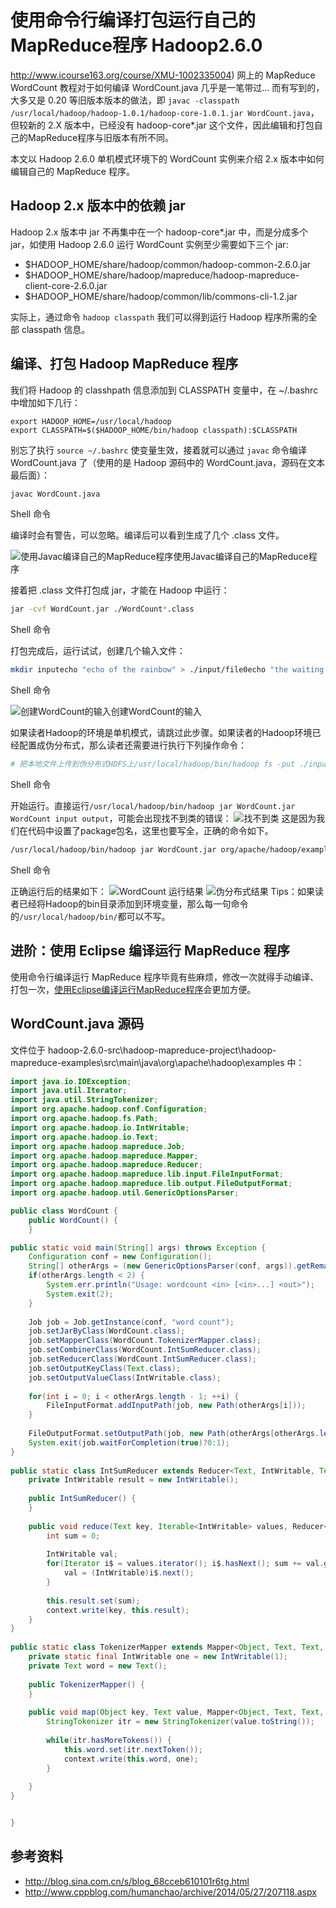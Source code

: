 # 使用命令行编译打包运行自己的MapReduce程序 Hadoop2.6.0

http://www.icourse163.org/course/XMU-1002335004)
网上的 MapReduce WordCount 教程对于如何编译 WordCount.java 几乎是一笔带过… 而有写到的，大多又是 0.20 等旧版本版本的做法，即 `javac -classpath /usr/local/hadoop/hadoop-1.0.1/hadoop-core-1.0.1.jar WordCount.java`，但较新的 2.X 版本中，已经没有 hadoop-core*.jar 这个文件，因此编辑和打包自己的MapReduce程序与旧版本有所不同。

本文以 Hadoop 2.6.0 单机模式环境下的 WordCount 实例来介绍 2.x 版本中如何编辑自己的 MapReduce 程序。



## Hadoop 2.x 版本中的依赖 jar

Hadoop 2.x 版本中 jar 不再集中在一个 hadoop-core*.jar 中，而是分成多个 jar，如使用 Hadoop 2.6.0 运行 WordCount 实例至少需要如下三个 jar:

- $HADOOP_HOME/share/hadoop/common/hadoop-common-2.6.0.jar
- $HADOOP_HOME/share/hadoop/mapreduce/hadoop-mapreduce-client-core-2.6.0.jar
- $HADOOP_HOME/share/hadoop/common/lib/commons-cli-1.2.jar

实际上，通过命令 `hadoop classpath` 我们可以得到运行 Hadoop 程序所需的全部 classpath 信息。

## 编译、打包 Hadoop MapReduce 程序

我们将 Hadoop 的 classhpath 信息添加到 CLASSPATH 变量中，在 ~/.bashrc 中增加如下几行：

```
export HADOOP_HOME=/usr/local/hadoop
export CLASSPATH=$($HADOOP_HOME/bin/hadoop classpath):$CLASSPATH
```

别忘了执行 `source ~/.bashrc` 使变量生效，接着就可以通过 `javac` 命令编译 WordCount.java 了（使用的是 Hadoop 源码中的 WordCount.java，源码在文本最后面）：

```bash
javac WordCount.java
```

Shell 命令

编译时会有警告，可以忽略。编译后可以看到生成了几个 .class 文件。

![使用Javac编译自己的MapReduce程序](http://dblab.xmu.edu.cn/blog/wp-content/uploads/2015/05/hadoop-build-project-by-shell-01.png)使用Javac编译自己的MapReduce程序

接着把 .class 文件打包成 jar，才能在 Hadoop 中运行：

```bash
jar -cvf WordCount.jar ./WordCount*.class
```

Shell 命令

打包完成后，运行试试，创建几个输入文件：

```bash
mkdir inputecho "echo of the rainbow" > ./input/file0echo "the waiting game" > ./input/file1
```

Shell 命令

![创建WordCount的输入](http://dblab.xmu.edu.cn/blog/wp-content/uploads/2015/05/hadoop-build-project-by-shell-03.png)创建WordCount的输入

如果读者Hadoop的环境是单机模式，请跳过此步骤。如果读者的Hadoop环境已经配置成伪分布式，那么读者还需要进行执行下列操作命令：

```bash
# 把本地文件上传到伪分布式HDFS上/usr/local/hadoop/bin/hadoop fs -put ./input input
```

Shell 命令

开始运行。直接运行`/usr/local/hadoop/bin/hadoop jar WordCount.jar WordCount input output`，可能会出现找不到类的错误：
![找不到类](http://dblab.xmu.edu.cn/blog/wp-content/uploads/2014/10/%E6%89%BE%E4%B8%8D%E5%88%B0%E7%B1%BB.png)
这是因为我们在代码中设置了package包名，这里也要写全，正确的命令如下。

```bash
/usr/local/hadoop/bin/hadoop jar WordCount.jar org/apache/hadoop/examples/WordCount input output
```

Shell 命令

正确运行后的结果如下：
![WordCount 运行结果](http://dblab.xmu.edu.cn/blog/wp-content/uploads/2016/07/%E5%8D%95%E6%9C%BA%E6%A8%A1%E5%BC%8F%E7%BB%93%E6%9E%9C.png)
![伪分布式结果](http://dblab.xmu.edu.cn/blog/wp-content/uploads/2014/10/%E4%BC%AA%E5%88%86%E5%B8%83%E5%BC%8F%E7%BB%93%E6%9E%9C.png)
Tips：如果读者已经将Hadoop的bin目录添加到环境变量，那么每一句命令的`/usr/local/hadoop/bin/`都可以不写。

## 进阶：使用 Eclipse 编译运行 MapReduce 程序

使用命令行编译运行 MapReduce 程序毕竟有些麻烦，修改一次就得手动编译、打包一次，[使用Eclipse编译运行MapReduce程序](http://dblab.xmu.edu.cn/blog/hadoop-build-project-using-eclipse/)会更加方便。

## WordCount.java 源码

文件位于 hadoop-2.6.0-src\hadoop-mapreduce-project\hadoop-mapreduce-examples\src\main\java\org\apache\hadoop\examples 中：

```java
import java.io.IOException;
import java.util.Iterator;
import java.util.StringTokenizer;
import org.apache.hadoop.conf.Configuration;
import org.apache.hadoop.fs.Path;
import org.apache.hadoop.io.IntWritable;
import org.apache.hadoop.io.Text;
import org.apache.hadoop.mapreduce.Job;
import org.apache.hadoop.mapreduce.Mapper;
import org.apache.hadoop.mapreduce.Reducer;
import org.apache.hadoop.mapreduce.lib.input.FileInputFormat;
import org.apache.hadoop.mapreduce.lib.output.FileOutputFormat;
import org.apache.hadoop.util.GenericOptionsParser;

public class WordCount {
    public WordCount() {
    }

public static void main(String[] args) throws Exception {
    Configuration conf = new Configuration();
    String[] otherArgs = (new GenericOptionsParser(conf, args)).getRemainingArgs();
    if(otherArgs.length < 2) {
        System.err.println("Usage: wordcount <in> [<in>...] <out>");
        System.exit(2);
    }
 
    Job job = Job.getInstance(conf, "word count");
    job.setJarByClass(WordCount.class);
    job.setMapperClass(WordCount.TokenizerMapper.class);
    job.setCombinerClass(WordCount.IntSumReducer.class);
    job.setReducerClass(WordCount.IntSumReducer.class);
    job.setOutputKeyClass(Text.class);
    job.setOutputValueClass(IntWritable.class);
 
    for(int i = 0; i < otherArgs.length - 1; ++i) {
        FileInputFormat.addInputPath(job, new Path(otherArgs[i]));
    }
 
    FileOutputFormat.setOutputPath(job, new Path(otherArgs[otherArgs.length - 1]));
    System.exit(job.waitForCompletion(true)?0:1);
}
 
public static class IntSumReducer extends Reducer<Text, IntWritable, Text, IntWritable> {
    private IntWritable result = new IntWritable();
 
    public IntSumReducer() {
    }
 
    public void reduce(Text key, Iterable<IntWritable> values, Reducer<Text, IntWritable, Text, IntWritable>.Context context) throws IOException, InterruptedException {
        int sum = 0;
 
        IntWritable val;
        for(Iterator i$ = values.iterator(); i$.hasNext(); sum += val.get()) {
            val = (IntWritable)i$.next();
        }
 
        this.result.set(sum);
        context.write(key, this.result);
    }
}
 
public static class TokenizerMapper extends Mapper<Object, Text, Text, IntWritable> {
    private static final IntWritable one = new IntWritable(1);
    private Text word = new Text();
 
    public TokenizerMapper() {
    }
 
    public void map(Object key, Text value, Mapper<Object, Text, Text, IntWritable>.Context context) throws IOException, InterruptedException {
        StringTokenizer itr = new StringTokenizer(value.toString());
 
        while(itr.hasMoreTokens()) {
            this.word.set(itr.nextToken());
            context.write(this.word, one);
        }
 
    }
}


}
```



## 参考资料

- <http://blog.sina.com.cn/s/blog_68cceb610101r6tg.html>
- <http://www.cppblog.com/humanchao/archive/2014/05/27/207118.aspx>
